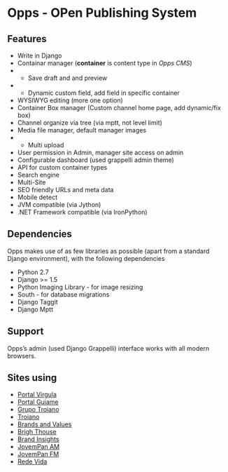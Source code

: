 # Opps - OPen Publishing System

## Features

* Write in Django
* Containar manager (**container** is content type in *Opps CMS*)
* * Save draft and and preview
* * Dynamic custom field, add field in specific container
* WYSIWYG editing (more one option)
* Container Box manager (Custom channel home page, add dynamic/fix box)
* Channel organize via tree (via mptt, not level limit)
* Media file manager, default manager images
* * Multi upload
* User permission in Admin, manager site access on admin
* Configurable dashboard (used grappelli admin theme)
* API for custom container types
* Search engine
* Multi-Site
* SEO friendly URLs and meta data
* Mobile detect
* JVM compatible (via Jython)
* .NET Framework compatible (via IronPython)

## Dependencies

Opps makes use of as few libraries as possible (apart from a standard Django environment), with the following dependencies

* Python 2.7
* Django >= 1.5
* Python Imaging Library - for image resizing
* South - for database migrations
* Django Taggit
* Django Mptt


## Support

Opps’s admin (used Django Grappelli) interface works with all modern browsers.


## Sites using

* [Portal Virgula](http://virgula.uol.com.br)
* [Portal Guiame](http://guiame.com.br)
* [Grupo Troiano](http://grupotroiano.com.br)
* [Troiano](http://troiano.com.br)
* [Brands and Values](http://brandsandvalues.com.br)
* [Brigh Thouse](http://brighthouse.com.br)
* [Brand Insights](http://brandinsights.com.br)
* [JovemPan AM](http://jovempan.com.br)
* [JovemPan FM](http://jovempanfm.com.br)
* [Rede Vida](http://www.redevida.com.br)

